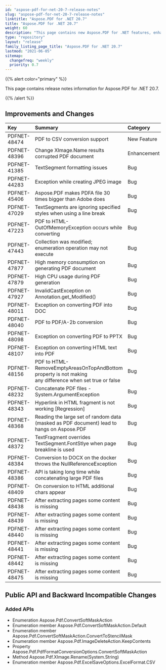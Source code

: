 ```yaml
---
id: "aspose-pdf-for-net-20-7-release-notes"
slug: "aspose-pdf-for-net-20-7-release-notes"
linktitle: "Aspose.PDF for .NET 20.7"
title: "Aspose.PDF for .NET 20.7"
weight: 60
description: "This page contains new Aspose.PDF for .NET features, enhancement, and bug fixes in 2020, version 20.7."
type: "repository"
layout: "release"
family_listing_page_title: "Aspose.PDF for .NET 20.7"
lastmod: "2021-06-05"
sitemap:
  changefreq: "weekly"
  priority: 0.7
---
```


{{% alert color="primary" %}}

This page contains release notes information for Aspose.PDF for .NET 20.7.

{{% /alert %}}

## Improvements and Changes

|**Key**|**Summary**|**Category**|
| :- | :- | :- |
|PDFNET-48474|PDF to CSV conversion support|New Feature|
|PDFNET-48396|Change XImage.Name results corrupted PDF document|Enhancement|
|PDFNET-41385|TextSegment formatting issues|Bug|
|PDFNET-44283|Exception while creating JPEG image|Bug|
|PDFNET-45406|Aspose.PDF makes PDFA file 30 times bigger than Adobe does|Bug|
|PDFNET-47029|TextSegments are ignoring specified styles when using a line break|Bug|
|PDFNET-47223|PDF to HTML-OutOfMemoryException occurs while converting|Bug|
|PDFNET-47443|Collection was modified; enumeration operation may not execute|Bug|
|PDFNET-47877|High memory consumption on generating PDF document|Bug|
|PDFNET-47879|High CPU usage during PDF generation|Bug|
|PDFNET-47927|InvalidCastException on Annotation.get_Modified()|Bug|
|PDFNET-48011|Exception on converting PDF into DOC|Bug|
|PDFNET-48040|PDF to PDF/A-2b conversion|Bug|
|PDFNET-48098|Exception on converting PDF to PPTX|Bug|
|PDFNET-48107|Exception on converting HTML text into PDF|Bug|
|PDFNET-48156|PDF to HTML-RemoveEmptyAreasOnTopAndBottom property  is not making <br/> any difference when set true or false|Bug|
|PDFNET-48232|Concatenate PDF files - System.ArgumentException|Bug|
|PDFNET-48343|Hyperlink in HTML fragment is not working [Regression]|Bug|
|PDFNET-48368|Reading the large set of random data (masked as PDF document) lead to <br/> hangs on Aspose.PDF|Bug|
|PDFNET-48372|TextFragment overrides TextSegment.FontStlye when page breakline is used|Bug|
|PDFNET-48384|Conversion to DOCX on the docker throws the NullReferenceException|Bug|
|PDFNET-48386|API is taking long time while concatenating large PDF files|Bug|
|PDFNET-48409|On conversion to HTML additional chars appear|Bug|
|PDFNET-48438|After extracting pages some content is missing|Bug|
|PDFNET-48439|After extracting pages some content is missing|Bug|
|PDFNET-48440|After extracting pages some content is missing|Bug|
|PDFNET-48441|After extracting pages some content is missing|Bug|
|PDFNET-48442|After extracting pages some content is missing|Bug|
|PDFNET-48475|After extracting pages some content is missing|Bug|

## Public API and Backward Incompatible Changes

### Added APIs

 * Enumeration Aspose.Pdf.ConvertSoftMaskAction
 * Enumeration member Aspose.Pdf.ConvertSoftMaskAction.Default
 * Enumeration member Aspose.Pdf.ConvertSoftMaskAction.ConvertToStencilMask
 * Enumeration member Aspose.Pdf.ImageDeleteAction.KeepContents
 * Property Aspose.Pdf.PdfFormatConversionOptions.ConvertSoftMaskAction
 * Method Aspose.Pdf.XImage.Rename(System.String)
 * Enumeration member Aspose.Pdf.ExcelSaveOptions.ExcelFormat.CSV
